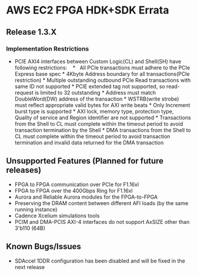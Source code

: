 
# AWS EC2 FPGA HDK+SDK Errata


## Release 1.3.X
### Implementation Restrictions
*    PCIE AXI4 interfaces between Custom Logic(CL) and Shell(SH) have following restrictions:
    *    All PCIe transactions must adhere to the PCIe Express base spec
    *    4Kbyte Address boundary for all transactions(PCIe restriction)
    *    Multiple outstanding outbound PCIe Read transactions with same ID not supported
    *    PCIE extended tag not supported, so read-request is limited to 32 outstanding
    *    Address must match DoubleWord(DW) address of the transaction
    *    WSTRB(write strobe) must reflect appropriate valid bytes for AXI write beats
    *    Only Increment burst type is supported
    *    AXI lock, memory type, protection type, Quality of service and Region identifier are not supported
    *    Transactions from the Shell to CL must complete within the timeout period to avoid transaction termination by the Shell
    *    DMA transactions from the Shell to CL must complete within the timeout period to avoid transaction termination and invalid data returned for the DMA transaction

## Unsupported Features (Planned for future releases)
* FPGA to FPGA communication over PCIe for F1.16xl
* FPGA to FPGA over the 400Gbps Ring for F1.16xl
* Aurora and Reliable Aurora modules for the FPGA-to-FPGA 
* Preserving the DRAM content between different AFI loads (by the same running instance)
* Cadence Xcelium simulations tools
* PCIM and DMA-PCIS AXI-4 interfaces do not support AxSIZE other than 3'b110 (64B)

## Known Bugs/Issues
* SDAccel 1DDR configuration has been disabled and will be fixed in the next release

